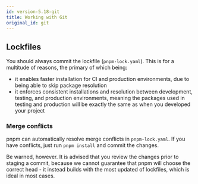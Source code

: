 ```yaml
---
id: version-5.18-git
title: Working with Git
original_id: git
---
```


## Lockfiles

You should always commit the lockfile (`pnpm-lock.yaml`). This is for a
multitude of reasons, the primary of which being:
- it enables faster installation for CI and production environments, due to
being able to skip package resolution
- it enforces consistent installations and resolution between development,
testing, and production environments, meaning the packages used in testing
and production will be exactly the same as when you developed your project

### Merge conflicts

pnpm can automatically resolve merge conflicts in `pnpm-lock.yaml`.
If you have conflicts, just run `pnpm install` and commit the changes.

Be warned, however. It is advised that you review the changes prior to
staging a commit, because we cannot guarantee that pnpm will choose the correct
head - it instead builds with the most updated of lockfiles, which is ideal in
most cases.
